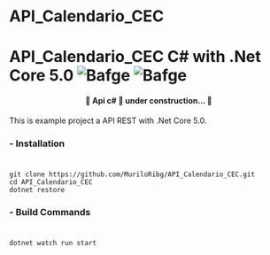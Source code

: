 # API_Calendario_CEC
# **API_Calendario_CEC C# with .Net Core 5.0** ![Bafge](https://img.shields.io/badge/Version-1.0.0-green) ![Bafge](https://img.shields.io/badge/.NetCore-5.0.0-blue)

<h4 align="center"> 
	🚧  Api c# 🚀 
under construction...  🚧
</h4>

<p>This is example project a API REST with .Net Core 5.0.</p>


### **- Installation**
#
```
git clone https://github.com/MuriloRibg/API_Calendario_CEC.git
cd API_Calendario_CEC
dotnet restore
```

### **- Build Commands**
#
```
dotnet watch run start
```
